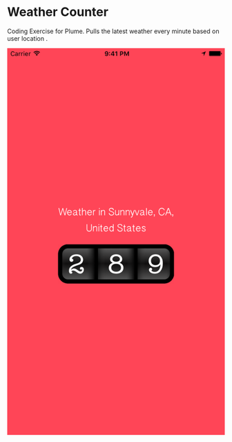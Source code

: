 # Weather Counter
Coding Exercise for Plume. Pulls the latest weather every minute based on user location .

![alt tag](https://github.com/real19/weatherCounter/blob/master/screenshot.png)

